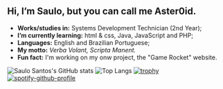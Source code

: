 ## Hi, I’m Saulo, but you can call me Aster0id.
- **Works/studies in:** Systems Development Technician (2nd Year);
- **I’m currently learning:** html & css, Java, JavaScript and PHP;
- **Languages:** English and Brazilian Portuguese;
- **My motto:** *Verba Volant, Scripta Manent.*
- **Fun fact:** I'm working on my onw project, the "Game Rocket" website.


![Saulo Santos's GitHub stats](https://github-readme-stats.vercel.app/api?username=seos-ink&show_icons=true&theme=aura)
![Top Langs](https://github-readme-stats.vercel.app/api/top-langs/?username=seos-ink&layout=compact&theme=aura)
[![trophy](https://github-profile-trophy.vercel.app/?username=seos-ink&theme=darkhub)](https://github.com/ryo-ma/github-profile-trophy)
[![spotify-github-profile](https://spotify-github-profile.kittinanx.com/api/view?uid=gxwctncnugx7kv0d5zwtaxzs8&cover_image=true&theme=novatorem&show_offline=false&background_color=a80b0b&interchange=false&bar_color=1b321a&bar_color_cover=false)](https://spotify-github-profile.kittinanx.com/api/view?uid=gxwctncnugx7kv0d5zwtaxzs8&redirect=true)




<!---
seos-ink/seos-ink is a ✨ special ✨ repository because its `README.md` (this file) appears on your GitHub profile.
You can click the Preview link to take a look at your changes.
--->
